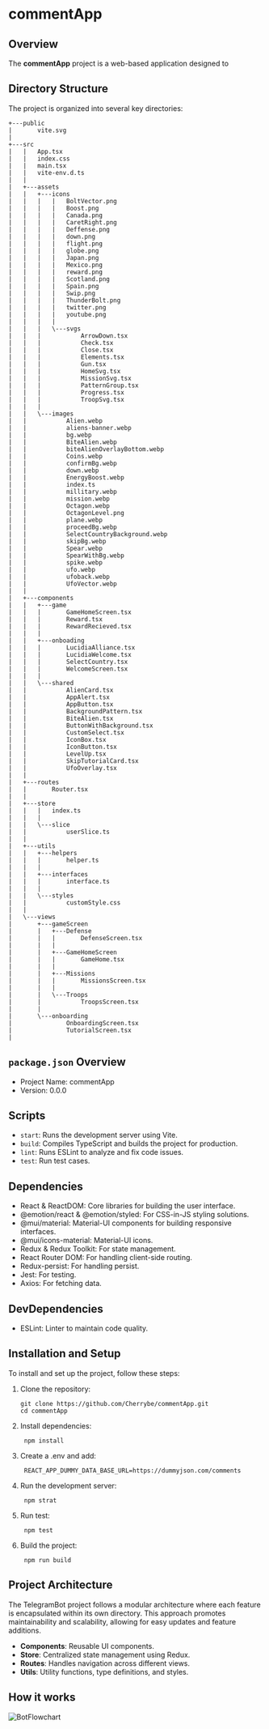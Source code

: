 # commentApp

## Overview

The **commentApp** project is a web-based application designed to 

## Directory Structure

The project is organized into several key directories:

```plaintext
+---public
|       vite.svg
|
+---src
|   |   App.tsx
|   |   index.css
|   |   main.tsx
|   |   vite-env.d.ts
|   |
|   +---assets
|   |   +---icons
|   |   |   |   BoltVector.png
|   |   |   |   Boost.png
|   |   |   |   Canada.png
|   |   |   |   CaretRight.png
|   |   |   |   Deffense.png
|   |   |   |   down.png
|   |   |   |   flight.png
|   |   |   |   globe.png
|   |   |   |   Japan.png
|   |   |   |   Mexico.png
|   |   |   |   reward.png
|   |   |   |   Scotland.png
|   |   |   |   Spain.png
|   |   |   |   Swip.png
|   |   |   |   ThunderBolt.png
|   |   |   |   twitter.png
|   |   |   |   youtube.png
|   |   |   |
|   |   |   \---svgs
|   |   |           ArrowDown.tsx
|   |   |           Check.tsx
|   |   |           Close.tsx
|   |   |           Elements.tsx
|   |   |           Gun.tsx
|   |   |           HomeSvg.tsx
|   |   |           MissionSvg.tsx
|   |   |           PatternGroup.tsx
|   |   |           Progress.tsx
|   |   |           TroopSvg.tsx
|   |   |
|   |   \---images
|   |           Alien.webp
|   |           aliens-banner.webp
|   |           bg.webp
|   |           BiteAlien.webp
|   |           biteAlienOverlayBottom.webp
|   |           Coins.webp
|   |           confirmBg.webp
|   |           down.webp
|   |           EnergyBoost.webp
|   |           index.ts
|   |           millitary.webp
|   |           mission.webp
|   |           Octagon.webp
|   |           OctagonLevel.png
|   |           plane.webp
|   |           proceedBg.webp
|   |           SelectCountryBackground.webp
|   |           skipBg.webp
|   |           Spear.webp
|   |           SpearWithBg.webp
|   |           spike.webp
|   |           ufo.webp
|   |           ufoback.webp
|   |           UfoVector.webp
|   |
|   +---components
|   |   +---game
|   |   |       GameHomeScreen.tsx
|   |   |       Reward.tsx
|   |   |       RewardRecieved.tsx
|   |   |
|   |   +---onboading
|   |   |       LucidiaAlliance.tsx
|   |   |       LucidiaWelcome.tsx
|   |   |       SelectCountry.tsx
|   |   |       WelcomeScreen.tsx
|   |   |
|   |   \---shared
|   |           AlienCard.tsx
|   |           AppAlert.tsx
|   |           AppButton.tsx
|   |           BackgroundPattern.tsx
|   |           BiteAlien.tsx
|   |           ButtonWithBackground.tsx
|   |           CustomSelect.tsx
|   |           IconBox.tsx
|   |           IconButton.tsx
|   |           LevelUp.tsx
|   |           SkipTutorialCard.tsx
|   |           UfoOverlay.tsx
|   |
|   +---routes
|   |       Router.tsx
|   |       
|   +---store
|   |   |   index.ts
|   |   |
|   |   \---slice
|   |           userSlice.ts
|   |
|   +---utils
|   |   +---helpers
|   |   |       helper.ts
|   |   |
|   |   +---interfaces
|   |   |       interface.ts
|   |   |
|   |   \---styles
|   |           customStyle.css
|   |
|   \---views
|       +---gameScreen
|       |   +---Defense
|       |   |       DefenseScreen.tsx
|       |   |
|       |   +---GameHomeScreen
|       |   |       GameHome.tsx
|       |   |
|       |   +---Missions
|       |   |       MissionsScreen.tsx
|       |   |
|       |   \---Troops
|       |           TroopsScreen.tsx
|       |
|       \---onboarding
|               OnboardingScreen.tsx
|               TutorialScreen.tsx
|
```
## `package.json` Overview
- Project Name: commentApp
- Version: 0.0.0

## Scripts
- `start`: Runs the development server using Vite.
- `build`: Compiles TypeScript and builds the project for production.
- `lint`: Runs ESLint to analyze and fix code issues.
- `test`: Run test cases.

## Dependencies
- React & ReactDOM: Core libraries for building the user interface.
- @emotion/react & @emotion/styled: For CSS-in-JS styling solutions.
- @mui/material: Material-UI components for building responsive interfaces.
- @mui/icons-material: Material-UI icons.
- Redux & Redux Toolkit: For state management.
- React Router DOM: For handling client-side routing.
- Redux-persist: For handling persist.
- Jest: For testing.
- Axios: For fetching data.

## DevDependencies
- ESLint: Linter to maintain code quality.

## Installation and Setup
To install and set up the project, follow these steps:
1. Clone the repository:
   ```
   git clone https://github.com/Cherrybe/commentApp.git
   cd commentApp
   ```
2. Install dependencies:
   ```
    npm install
   ```
3. Create a .env and add:
   ```
    REACT_APP_DUMMY_DATA_BASE_URL=https://dummyjson.com/comments
   ```
4. Run the development server:
   ```
    npm strat
   ```
5. Run test:
   ```
    npm test
   ```
6. Build the project:
   ```
    npm run build
   ```

## Project Architecture
The TelegramBot project follows a modular architecture where each feature is encapsulated within its own directory. This approach promotes maintainability and scalability, allowing for easy updates and feature additions.
- **Components**: Reusable UI components.
- **Store**: Centralized state management using Redux.
- **Routes**: Handles navigation across different views.
- **Utils**: Utility functions, type definitions, and styles.

## How it works
![BotFlowchart](https://github.com/user-attachments/assets/4882d6a0-e6f5-46e3-a859-31d08ea5a748)
